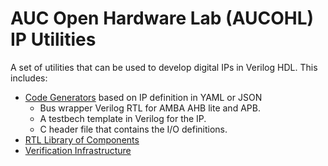 # AUC Open Hardware Lab (AUCOHL) IP Utilities

A set of utilities that can be used to develop digital IPs in Verilog HDL. This includes:

- [Code Generators](/generators) based on IP definition in YAML or JSON
    - Bus wrapper Verilog RTL for AMBA AHB lite  and APB.
    - A testbech template in Verilog for the IP.
    - C header file that contains the I/O definitions.
- [RTL Library of Components](/rtl)
- [Verification Infrastructure](/verify)

